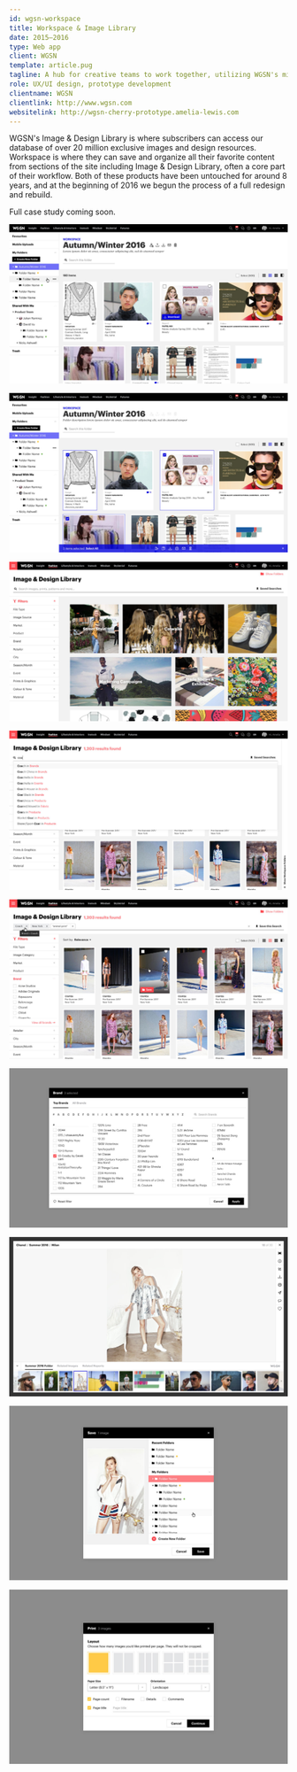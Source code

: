 ```yaml
---
id: wgsn-workspace
title: Workspace & Image Library
date: 2015–2016
type: Web app
client: WGSN
template: article.pug
tagline: A hub for creative teams to work together, utilizing WGSN's millions of exclusive assets.
role: UX/UI design, prototype development
clientname: WGSN
clientlink: http://www.wgsn.com
websitelink: http://wgsn-cherry-prototype.amelia-lewis.com
---
```


WGSN's Image & Design Library is where subscribers can access our database of over 20 million exclusive images and design resources. Workspace is where they can save and organize all their favorite content from sections of the site including Image & Design Library, often a core part of their workflow. Both of these products have been untouched for around 8 years, and at the beginning of 2016 we begun the process of a full redesign and rebuild.

Full case study coming soon.

![WGSN Workspace & Image Library](wgsn-workspace-1.jpg "WGSN Workspace & Image Library")

![WGSN Workspace & Image Library](wgsn-workspace-2.jpg "WGSN Workspace & Image Library")

![WGSN Workspace & Image Library](wgsn-workspace-3.jpg "WGSN Workspace & Image Library")

![WGSN Workspace & Image Library](wgsn-workspace-4.jpg "WGSN Workspace & Image Library")

![WGSN Workspace & Image Library](wgsn-workspace-5.jpg "WGSN Workspace & Image Library")

![WGSN Workspace & Image Library](wgsn-workspace-6.jpg "WGSN Workspace & Image Library")

![WGSN Workspace & Image Library](wgsn-workspace-7.jpg "WGSN Workspace & Image Library")

![WGSN Workspace & Image Library](wgsn-workspace-8.jpg "WGSN Workspace & Image Library")

![WGSN Workspace & Image Library](wgsn-workspace-9.jpg "WGSN Workspace & Image Library")
